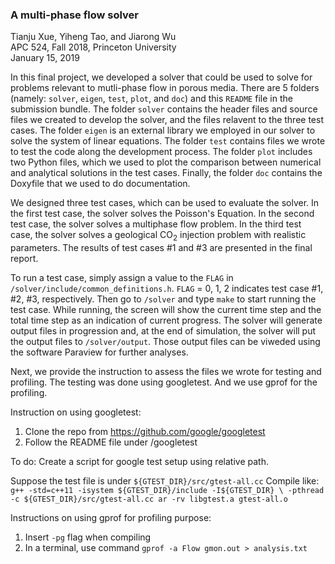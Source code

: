 ### A multi-phase flow solver
Tianju Xue, Yiheng Tao, and Jiarong Wu <br>
APC 524, Fall 2018, Princeton University <br>
January 15, 2019

In this final project, we developed a solver that could be used to solve for problems relevant to mutli-phase flow in porous media. There are 5 folders (namely: `solver`, `eigen`, `test`, `plot`, and `doc`) and this `README` file in the submission bundle. The folder `solver` contains the header files and source files we created to develop the solver, and the files relavent to the three test cases. The folder `eigen` is an external library we employed in our solver to solve the system of linear equations. The folder `test` contains files we wrote to test the code along the development process. The folder `plot` includes two Python files, which we used to plot the comparison between numerical and analytical solutions in the test cases. Finally, the folder `doc` contains the Doxyfile that we used to do documentation. 

We designed three test cases, which can be used to evaluate the solver. In the first test case, the solver solves the Poisson's Equation. In the second test case, the solver solves a multiphase flow problem. In the third test case, the solver solves a geological CO<sub>2</sub> injection problem with realistic parameters. The results of test cases #1 and #3 are presented in the final report. 

To run a test case, simply assign a value to the `FLAG` in `/solver/include/common_definitions.h`. `FLAG` = 0, 1, 2 indicates test case #1, #2, #3, respectively. Then go to `/solver` and type `make` to start running the test case. While running, the screen will show the current time step and the total time step as an indication of current progress. The solver will generate output files in progression and, at the end of simulation, the solver will put the output files to `/solver/output`. Those output files can be viweded using the software Paraview for further analyses.

Next, we provide the instruction to assess the files we wrote for testing and profiling. The testing was done using googletest. And we use gprof for the profiling. 

Instruction on using googletest:

1. Clone the repo from https://github.com/google/googletest
2. Follow the README file under /googletest

To do:
Create a script for google test setup using relative path.

Suppose the test file is under `${GTEST_DIR}/src/gtest-all.cc`
Compile like:
`g++ -std=c++11 -isystem ${GTEST_DIR}/include -I${GTEST_DIR} \
    -pthread -c ${GTEST_DIR}/src/gtest-all.cc
ar -rv libgtest.a gtest-all.o`


Instructions on using gprof for profiling purpose:
1. Insert `-pg` flag when compiling
2. In a terminal, use command `gprof -a Flow gmon.out > analysis.txt`
